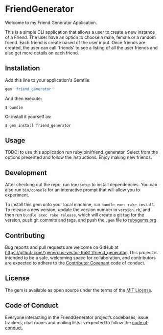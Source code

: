 # FriendGenerator
Welcome to my Friend Generator Application.

This is a simple CLI application that allows a user to create a new instance of a Friend. The user have an option to choose a male, female or a random friend. Each friend is create based of the user input. Once friends are created, the user can call 'friends' to see a listing of all the user friends and also get more details on each friend.

## Installation

Add this line to your application's Gemfile:

```ruby
gem 'friend_generator'
```

And then execute:

    $ bundle

Or install it yourself as:

    $ gem install friend_generator

## Usage

TODO: to use this application run ruby bin/friend_generator. Select from the options presented and follow the instructions. Enjoy making new friends.

## Development

After checking out the repo, run `bin/setup` to install dependencies. You can also run `bin/console` for an interactive prompt that will allow you to experiment.

To install this gem onto your local machine, run `bundle exec rake install`. To release a new version, update the version number in `version.rb`, and then run `bundle exec rake release`, which will create a git tag for the version, push git commits and tags, and push the `.gem` file to [rubygems.org](https://rubygems.org).

## Contributing

Bug reports and pull requests are welcome on GitHub at https://github.com/'generous-vector-9581'/friend_generator. This project is intended to be a safe, welcoming space for collaboration, and contributors are expected to adhere to the [Contributor Covenant](http://contributor-covenant.org) code of conduct.

## License

The gem is available as open source under the terms of the [MIT License](https://opensource.org/licenses/MIT).

## Code of Conduct

Everyone interacting in the FriendGenerator project’s codebases, issue trackers, chat rooms and mailing lists is expected to follow the [code of conduct](https://github.com/'generous-vector-9581'/friend_generator/blob/master/CODE_OF_CONDUCT.md).
